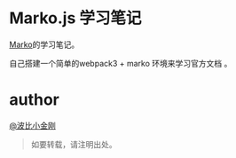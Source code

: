 # Marko.js 学习笔记

<a href="http://markojs.com/docs/getting-started/">Marko</a>的学习笔记。

自己搭建一个简单的webpack3 + marko 环境来学习官方文档 。

# author

<a href="https://github.com/cbbfcd">@波比小金刚</a>
> 如要转载，请注明出处。